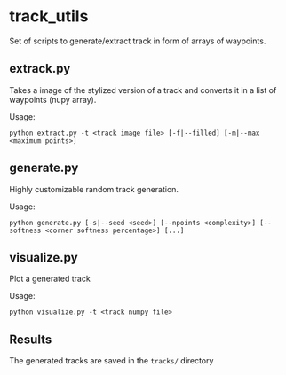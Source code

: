 # track_utils
Set of scripts to generate/extract track in form of arrays of waypoints.

## extrack.py
Takes a image of the stylized version of a track and converts it in a list of waypoints (nupy array).

Usage:

```python extract.py -t <track image file> [-f|--filled] [-m|--max <maximum points>]```

## generate.py
Highly customizable random track generation.

Usage:

```python generate.py [-s|--seed <seed>] [--npoints <complexity>] [--softness <corner softness percentage>] [...]```

## visualize.py
Plot a generated track

Usage:

```python visualize.py -t <track numpy file>```


## Results
The generated tracks are saved in the ```tracks/``` directory 
